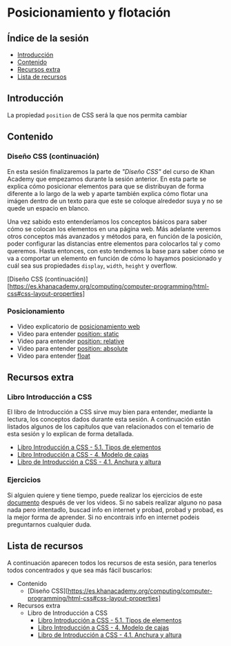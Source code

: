 # Posicionamiento y flotación

## Índice de la sesión

- [Introducción](#introduccion)
- [Contenido](#contenido)
- [Recursos extra](#recursos-extra)
- [Lista de recursos](#lista-de-recursos)

## Introducción

La propiedad `position` de CSS será la que nos permita cambiar

## Contenido

### Diseño CSS (continuación)

En esta sesión finalizaremos la parte de _"Diseño CSS"_ del curso de Khan Academy que empezamos durante la sesión anterior. En esta parte se explica cómo posicionar elementos para que se distribuyan de forma diferente a lo largo de la web y aparte también explica cómo flotar una imágen dentro de un texto para que este se coloque alrededor suya y no se quede un espacio en blanco.

Una vez sabido esto entenderíamos los conceptos básicos para saber cómo se colocan los elementos en una página web. Más adelante veremos otros conceptos más avanzados y métodos para, en función de la posición, poder configurar las distancias entre elementos para colocarlos tal y como queremos. Hasta entonces, con esto tendremos la base para saber cómo se va a comportar un elemento en función de cómo lo hayamos posicionado y cuál sea sus propiedades `display`, `width`, `height` y overflow.

[Diseño CSS (continuación)][https://es.khanacademy.org/computing/computer-programming/html-css#css-layout-properties]

### Posicionamiento

- Video explicatorio de [posicionamiento web](https://www.youtube.com/watch?v=13CbCpAnvYI)
- Video para entender [position: static](https://www.youtube.com/watch?v=whqnlupzpNk)
- Video para entender [position: relative](https://www.youtube.com/watch?v=X6lG1biGJa8)
- Video para entender [position: absolute](https://www.youtube.com/watch?v=wpuP2kCN6QE)
- Video para entender [float](https://www.youtube.com/watch?v=AoAy4jCFDDw)


## Recursos extra

### Libro Introducción a CSS

El libro de Introducción a CSS sirve muy bien para entender, mediante la lectura, los conceptos dados durante esta sesión. A continuación están listados algunos de los capítulos que van relacionados con el temario de esta sesión y lo explican de forma detallada.

- [Libro Introducción a CSS - 5.1. Tipos de elementos](https://librosweb.es/libro/css/capitulo_5/tipos_de_elementos.html)
- [Libro Introducción a CSS - 4. Modelo de cajas](https://librosweb.es/libro/css/capitulo_4.html)
- [Libro de Introducción a CSS - 4.1. Anchura y altura](https://librosweb.es/libro/css/capitulo_4/anchura_y_altura.html)

### Ejercicios

Si alguien quiere y tiene tiempo, puede realizar los ejercicios de este [documento](https://docs.google.com/document/d/1gHr6tzosUXrBsVVubabaxprAxkT9HyjjpBfEAu9o6IQ/edit) después de ver los videos. Si no sabeis realizar alguno no pasa nada pero intentadlo, buscad info en internet y probad, probad y probad, es la mejor forma de aprender. Si no encontrais info en internet podeis preguntarnos cualquier duda.


## Lista de recursos

A continuación aparecen todos los recursos de esta sesión, para tenerlos todos concentrados y que sea más fácil buscarlos:

- Contenido
  - [Diseño CSS][https://es.khanacademy.org/computing/computer-programming/html-css#css-layout-properties]
- Recursos extra
  - Libro de Introducción a CSS
    - [Libro Introducción a CSS - 5.1. Tipos de elementos](https://librosweb.es/libro/css/capitulo_5/tipos_de_elementos.html)
    - [Libro Introducción a CSS - 4. Modelo de cajas](https://librosweb.es/libro/css/capitulo_4.html)
    - [Libro de Introducción a CSS - 4.1. Anchura y altura](https://librosweb.es/libro/css/capitulo_4/anchura_y_altura.html)
